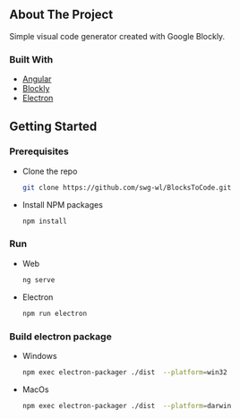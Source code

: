 ## About The Project

Simple visual code generator created with Google Blockly.


### Built With

* [Angular](https://angular.io/)
* [Blockly](https://developers.google.com/blockly)
* [Electron](https://www.electronjs.org/)

## Getting Started

### Prerequisites

* Clone the repo
   ```sh
   git clone https://github.com/swg-wl/BlocksToCode.git
   ```
* Install NPM packages
   ```sh
   npm install
   ```

### Run

* Web
   ```sh
   ng serve
   ```
* Electron
   ```sh
   npm run electron
   ```

### Build electron package

* Windows
  ```sh
  npm exec electron-packager ./dist  --platform=win32
  ```
* MacOs
  ```sh
  npm exec electron-packager ./dist  --platform=darwin
  ```
